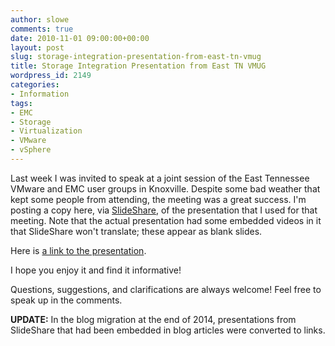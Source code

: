 ```yaml
---
author: slowe
comments: true
date: 2010-11-01 09:00:00+00:00
layout: post
slug: storage-integration-presentation-from-east-tn-vmug
title: Storage Integration Presentation from East TN VMUG
wordpress_id: 2149
categories:
- Information
tags:
- EMC
- Storage
- Virtualization
- VMware
- vSphere
---
```


Last week I was invited to speak at a joint session of the East Tennessee VMware and EMC user groups in Knoxville. Despite some bad weather that kept some people from attending, the meeting was a great success. I'm posting a copy here, via [SlideShare](http://www.slideshare.net/), of the presentation that I used for that meeting. Note that the actual presentation had some embedded videos in it that SlideShare won't translate; these appear as blank slides.

Here is [a link to the presentation][1].

I hope you enjoy it and find it informative!

Questions, suggestions, and clarifications are always welcome! Feel free to speak up in the comments.

**UPDATE:** In the blog migration at the end of 2014, presentations from SlideShare that had been embedded in blog articles were converted to links.

[1]: http://www.slideshare.net/lowescott/20101026easttnvmugpreso
